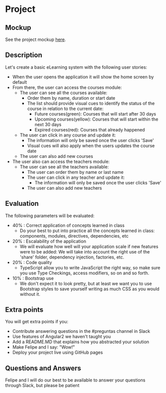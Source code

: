 # Project

## Mockup
See the project mockup [here](https://app.moqups.com/angular2/eFWZ0QkYjX/view/page/a3ee94602).

## Description

Let's create a basic eLearning system with the following user stories:

- When the user opens the application it will show the home screen by default
- From there, the user can access the courses module:
	- The user can see all the courses available:
		- Order them by name, duration or start date
		- The list should provide visual cues to identify the status of the course in relation to the current date:
			- Future courses(green): Courses that will start after 30 days
			- Upcoming courses(yellow): Courses that will start within the next 30 days
			- Expired courses(red): Courses that already happened
	- The user can click in any course and update it:
		- The information will only be saved once the user clicks 'Save'
		- Visual cues will also apply when the users updates the course date 
	- The user can also add new courses
- The user also can access the teachers module:
	- The user can see all the teachers available:
		- The user can order them by name or last name
		- The user can click in any teacher and update it:
			- The information will only be saved once the user clicks 'Save' 
		- The user can also add new teachers
	
## Evaluation
The following parameters will be evaluated:
- 40% : Correct application of concepts learned in class
	- Do your best to put into practice all the concepts learned in class: components, modules, directives, dependencies, etc
- 20% : Escalability of the application
	- We will evaluate how well will your application scale if new features were to be added: We will take into account the right use of the 'share' folder, dependency injection, factories, etc. 
- 20% : Code quality
	- TypeScript allow you to write JavaScript the right way, so make sure you use Type Checkings, access modifiers, so on and so forth. 
- 10% : Bootstrap use
	- We don't expect it to look pretty, but at least we want you to use Bootstrap styles to save yourself writing as much CSS as you would without it.

## Extra points
You will get extra points if you:
- Contribute answering questions in the #preguntas channel in Slack
- Use features of Angular2 we haven't taught you
- Add a README.MD that explains how you abstracted your solution
- Make Felipe and I say: "Wow!"
- Deploy your project live using GitHub pages

## Questions and Answers
Felipe and I will do our best to be available to answer your questions through Slack, but please be patient